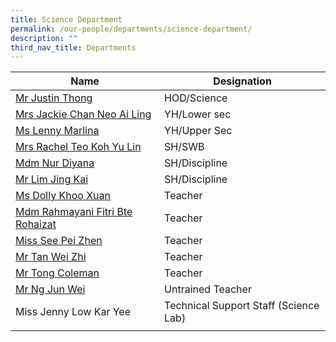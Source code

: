 ```yaml
---
title: Science Department
permalink: /our-people/departments/science-department/
description: ""
third_nav_title: Departments
---
```

| Name | Designation| 
| -------- | -------- | 
|[Mr Justin Thong](mailto:thong_ching_guan@schools.gov.sg)|HOD/Science
|[Mrs Jackie Chan Neo Ai Ling](mailto:neo_ai_ling_jackie@schools.gov.sg)|YH/Lower sec
|[Ms Lenny Marlina](mailto:lenny_marlina_mohamed@schools.gov.sg)|YH/Upper Sec
|[Mrs Rachel Teo Koh Yu Lin](mailto:yu_lin_rachel_koh@schools.gov.sg)|SH/SWB
|[Mdm Nur Diyana](mailto:nur_diyana_osman@schools.gov.sg)|SH/Discipline
|[Mr Lim Jing Kai](mailto:lim_jing_kai@schools.gov.sg)|SH/Discipline
|[Ms Dolly Khoo Xuan](mailto:dolly_khoo@schools.gov.sg)|Teacher
|[Mdm Rahmayani Fitri Bte Rohaizat](mailto:rahmayani_fitri_rohaizat@schools.gov.sg)|Teacher
|[Miss See Pei Zhen](mailto:see_pei_zhen@schools.gov.sg)|Teacher
|[Mr Tan Wei Zhi](mailto:tan_wei_zhi@schools.gov.sg)|Teacher
|[Mr Tong Coleman](mailto:Tong_Coleman@schools.gov.sg)|Teacher
|[Mr Ng Jun Wei](mailto:Ng_Jun_Wei_L@schools.gov.sg)|Untrained Teacher
|Miss Jenny Low Kar Yee|Technical Support Staff (Science Lab)
||